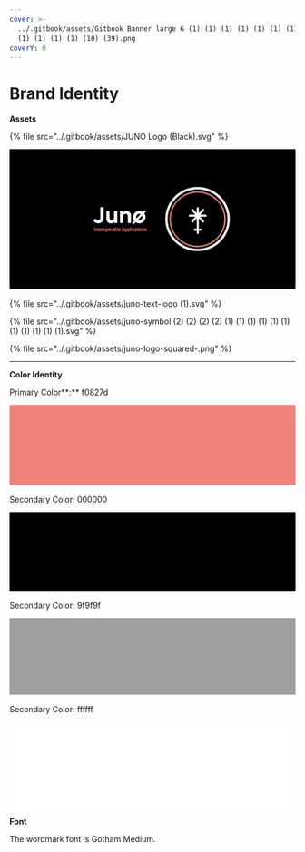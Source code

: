 ```yaml
---
cover: >-
  ../.gitbook/assets/Gitbook Banner large 6 (1) (1) (1) (1) (1) (1) (1) (1) (1)
  (1) (1) (1) (1) (10) (39).png
coverY: 0
---
```


# Brand Identity

**Assets**

{% file src="../.gitbook/assets/JUNO Logo (Black).svg" %}

![](<../.gitbook/assets/Juno Banner Wide (Black).png>)

{% file src="../.gitbook/assets/juno-text-logo (1).svg" %}

{% file src="../.gitbook/assets/juno-symbol (2) (2) (2) (2) (1) (1) (1) (1) (1) (1) (1) (1) (1) (1) (1).svg" %}

{% file src="../.gitbook/assets/juno-logo-squared-.png" %}

***

**Color Identity**

Primary Color\*\*:\*\* f0827d

![](<../.gitbook/assets/JUNO Primary Color (1) (1) (1) (1) (1) (1) (1) (1) (1) (1) (1) (1) (1) (10) (9).png>)

Secondary Color: 000000

![](../.gitbook/assets/juno-secondary-color-black-.png)

Secondary Color: 9f9f9f

![](../.gitbook/assets/juno-secondary-color-grey-.png)

Secondary Color: ffffff

![](../.gitbook/assets/juno-secondary-color-white-.png)

**Font**

The wordmark font is Gotham Medium.
